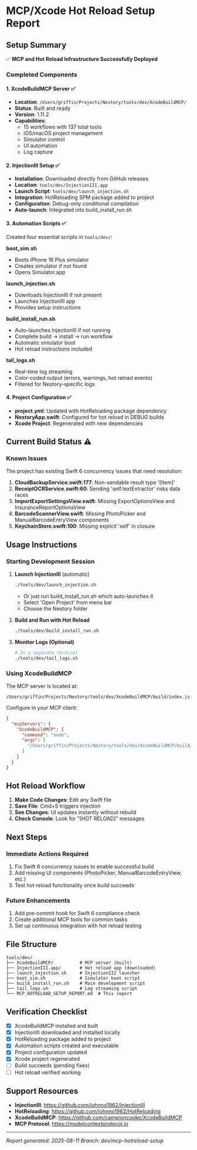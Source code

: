 # MCP/Xcode Hot Reload Setup Report

## Setup Summary
✅ **MCP and Hot Reload Infrastructure Successfully Deployed**

### Completed Components

#### 1. XcodeBuildMCP Server ✅
- **Location**: `/Users/griffin/Projects/Nestory/tools/dev/XcodeBuildMCP/`
- **Status**: Built and ready
- **Version**: 1.11.2
- **Capabilities**: 
  - 15 workflows with 137 total tools
  - iOS/macOS project management
  - Simulator control
  - UI automation
  - Log capture

#### 2. InjectionIII Setup ✅
- **Installation**: Downloaded directly from GitHub releases
- **Location**: `tools/dev/InjectionIII.app`
- **Launch Script**: `tools/dev/launch_injection.sh`
- **Integration**: HotReloading SPM package added to project
- **Configuration**: Debug-only conditional compilation
- **Auto-launch**: Integrated into build_install_run.sh

#### 3. Automation Scripts ✅
Created four essential scripts in `tools/dev/`:

**boot_sim.sh**
- Boots iPhone 16 Plus simulator
- Creates simulator if not found
- Opens Simulator.app

**launch_injection.sh**
- Downloads InjectionIII if not present
- Launches InjectionIII app
- Provides setup instructions

**build_install_run.sh**
- Auto-launches InjectionIII if not running
- Complete build → install → run workflow
- Automatic simulator boot
- Hot reload instructions included

**tail_logs.sh**
- Real-time log streaming
- Color-coded output (errors, warnings, hot reload events)
- Filtered for Nestory-specific logs

#### 4. Project Configuration ✅
- **project.yml**: Updated with HotReloading package dependency
- **NestoryApp.swift**: Configured for hot reload in DEBUG builds
- **Xcode Project**: Regenerated with new dependencies

## Current Build Status ⚠️

### Known Issues
The project has existing Swift 6 concurrency issues that need resolution:

1. **CloudBackupService.swift:177**: Non-sendable result type '[Item]'
2. **ReceiptOCRService.swift:60**: Sending 'self.textExtractor' risks data races
3. **ImportExportSettingsView.swift**: Missing ExportOptionsView and InsuranceReportOptionsView
4. **BarcodeScannerView.swift**: Missing PhotoPicker and ManualBarcodeEntryView components
5. **KeychainStore.swift:100**: Missing explicit 'self' in closure

## Usage Instructions

### Starting Development Session

1. **Launch InjectionIII** (automatic)
   ```bash
   ./tools/dev/launch_injection.sh
   ```
   - Or just run build_install_run.sh which auto-launches it
   - Select 'Open Project' from menu bar
   - Choose the Nestory folder

2. **Build and Run with Hot Reload**
   ```bash
   ./tools/dev/build_install_run.sh
   ```

3. **Monitor Logs (Optional)**
   ```bash
   # In a separate terminal
   ./tools/dev/tail_logs.sh
   ```

### Using XcodeBuildMCP

The MCP server is located at:
```
/Users/griffin/Projects/Nestory/tools/dev/XcodeBuildMCP/build/index.js
```

Configure in your MCP client:
```json
{
  "mcpServers": {
    "XcodeBuildMCP": {
      "command": "node",
      "args": [
        "/Users/griffin/Projects/Nestory/tools/dev/XcodeBuildMCP/build/index.js"
      ]
    }
  }
}
```

## Hot Reload Workflow

1. **Make Code Changes**: Edit any Swift file
2. **Save File**: Cmd+S triggers injection
3. **See Changes**: UI updates instantly without rebuild
4. **Check Console**: Look for "[HOT RELOAD]" messages

## Next Steps

### Immediate Actions Required
1. Fix Swift 6 concurrency issues to enable successful build
2. Add missing UI components (PhotoPicker, ManualBarcodeEntryView, etc.)
3. Test hot reload functionality once build succeeds

### Future Enhancements
1. Add pre-commit hook for Swift 6 compliance check
2. Create additional MCP tools for common tasks
3. Set up continuous integration with hot reload testing

## File Structure
```
tools/dev/
├── XcodeBuildMCP/          # MCP server (built)
├── InjectionIII.app/       # Hot reload app (downloaded)
├── launch_injection.sh     # InjectionIII launcher
├── boot_sim.sh             # Simulator boot script
├── build_install_run.sh    # Main development script
├── tail_logs.sh            # Log streaming script
└── MCP_HOTRELOAD_SETUP_REPORT.md  # This report
```

## Verification Checklist
- [x] XcodeBuildMCP installed and built
- [x] InjectionIII downloaded and installed locally
- [x] HotReloading package added to project
- [x] Automation scripts created and executable
- [x] Project configuration updated
- [x] Xcode project regenerated
- [ ] Build succeeds (pending fixes)
- [ ] Hot reload verified working

## Support Resources
- **InjectionIII**: https://github.com/johnno1962/InjectionIII
- **HotReloading**: https://github.com/johnno1962/HotReloading
- **XcodeBuildMCP**: https://github.com/cameroncooke/XcodeBuildMCP
- **MCP Protocol**: https://modelcontextprotocol.io

---
*Report generated: 2025-08-11*
*Branch: dev/mcp-hotreload-setup*